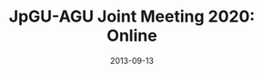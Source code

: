 ---
title: "JpGU-AGU Joint Meeting 2020: Online"
date: 2013-09-13
presentation: "Breakup of marine aggregates under laminar shear flow"
authors: Yasuhito Hayashi, Shigeki Wada, Yasuhisa Adachi
abstract: ""
link: ""
---